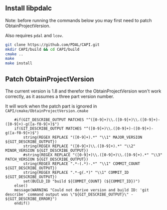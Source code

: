 ## Install libpdalc

Note: before running the commands below you may first need to patch ObtainProjectVersion.

Also requires ``` pdal ``` and ``` lcov ```. 

```bash
git clone https://github.com/PDAL/CAPI.git 
mkdir CAPI/build && cd CAPI/build
cmake ..
make
make install
```

## Patch ObtainProjectVersion

The current version is 1.8 and therefor the ObtainProjectVersion won't work correctly, as it assumes a three part version number.

It will work when the patch part is ignored in ``` CAPI/cmake/ObtainProjectVersion.cmake ```

```
	#if(GIT_DESCRIBE_OUTPUT MATCHES "^([0-9]+)\\.([0-9]+)\\.([0-9]+)-([0-9]+)-g([a-f0-9]+)$")
	if(GIT_DESCRIBE_OUTPUT MATCHES "^([0-9]+)\\.([0-9]+)-([0-9]+)-g([a-f0-9]+)$")
		string(REGEX REPLACE "([0-9]+).*" "\\1" MAJOR_VERSION ${GIT_DESCRIBE_OUTPUT})
		string(REGEX REPLACE "([0-9]+)\\.([0-9]+).*" "\\2" MINOR_VERSION ${GIT_DESCRIBE_OUTPUT})
		#string(REGEX REPLACE "([0-9]+)\\.([0-9]+)\\.([0-9]+).*" "\\3" PATCH_VERSION ${GIT_DESCRIBE_OUTPUT})
		string(REGEX REPLACE ".*-(.*)-.*" "\\1" COMMIT_COUNT ${GIT_DESCRIBE_OUTPUT})
		string(REGEX REPLACE ".*-g(.*)" "\\1" COMMIT_ID ${GIT_DESCRIBE_OUTPUT})
		set(BUILD_ID "build ${COMMIT_COUNT} (${COMMIT_ID})")
	else()
	message(WARNING "Could not derive version and build ID: 'git describe' command output was \"${GIT_DESCRIBE_OUTPUT}\" - ${GIT_DESCRIBE_ERROR}")
	endif()
  ```
